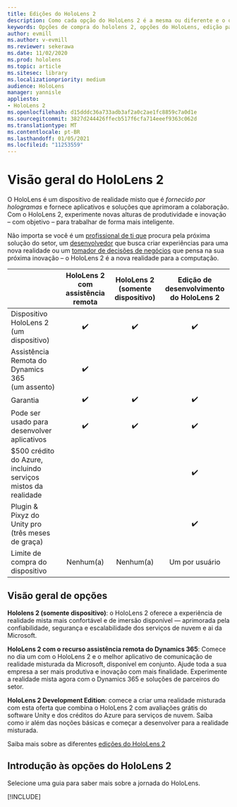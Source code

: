 ```yaml
---
title: Edições do HoloLens 2
description: Como cada opção do HoloLens 2 é a mesma ou diferente e o que fazer depois de obter uma.
keywords: Opções de compra do hololens 2, opções do HoloLens, edição para desenvolvedores
author: evmill
ms.author: v-evmill
ms.reviewer: sekerawa
ms.date: 11/02/2020
ms.prod: hololens
ms.topic: article
ms.sitesec: library
ms.localizationpriority: medium
audience: HoloLens
manager: yannisle
appliesto:
- HoloLens 2
ms.openlocfilehash: d15dddc36a733adb3af2a0c2ae1fc8859c7a0d1e
ms.sourcegitcommit: 3827d244426ffecb517f6cfa714eeef9363c062d
ms.translationtype: MT
ms.contentlocale: pt-BR
ms.lasthandoff: 01/05/2021
ms.locfileid: "11253559"
---
```

# Visão geral do HoloLens 2

O HoloLens é um dispositivo de realidade misto que é *fornecido por hologramas* e fornece aplicativos e soluções que aprimoram a colaboração. Com o HoloLens 2, experimente novas alturas de produtividade e inovação – com objetivo – para trabalhar de forma mais inteligente.

Não importa se você é um [profissional de ti que](https://www.microsoft.com/hololens/apps) procura pela próxima solução do setor, um [desenvolvedor](https://www.microsoft.com/hololens/developers) que busca criar experiências para uma nova realidade ou um [tomador de decisões de negócios](https://www.microsoft.com/hololens/apps) que pensa na sua próxima inovação – o HoloLens 2 é a nova realidade para a computação. 

|                                                         | HoloLens 2 com assistência remota | HoloLens 2 (somente dispositivo) | Edição de desenvolvimento do HoloLens 2 |
|---------------------------------------------------------|:-----------------------------:|:------------------------:|:------------------------------:|
| Dispositivo HoloLens 2 <br>(um dispositivo)                      |               ✔️               |             ✔️            |                ✔️               |
| Assistência Remota do Dynamics 365<br>(um assento)                |               ✔️               |                          |                                |
| Garantia                                                |               ✔️               |             ✔️            |                ✔️               |
| Pode ser usado para desenvolver aplicativos                                 |               ✔️               |             ✔️            |                ✔️               |
| $500 crédito do Azure, incluindo serviços mistos da realidade |                               |                          |                ✔️               |
| Plugin & Pixyz do Unity pro <br>(três meses de graça)        |                               |                          |                ✔️               |
| Limite de compra do dispositivo                                   |              Nenhum(a)             |           Nenhum(a)           |          Um por usuário          |

## Visão geral de opções

**Hololens 2 (somente dispositivo)**: o HoloLens 2 oferece a experiência de realidade mista mais confortável e de imersão disponível — aprimorada pela confiabilidade, segurança e escalabilidade dos serviços de nuvem e ai da Microsoft.

**HoloLens 2 com o recurso assistência remota do Dynamics 365**: Comece no dia um com o HoloLens 2 e o melhor aplicativo de comunicação de realidade misturada da Microsoft, disponível em conjunto. Ajude toda a sua empresa a ser mais produtiva e inovação com mais finalidade. Experimente a realidade mista agora com o Dynamics 365 e soluções de parceiros do setor.

**HoloLens 2 Development Edition**: comece a criar uma realidade misturada com esta oferta que combina o HoloLens 2 com avaliações grátis do software Unity e dos créditos do Azure para serviços de nuvem. Saiba como ir além das noções básicas e começar a desenvolver para a realidade misturada.

Saiba mais sobre as diferentes [edições do HoloLens 2](https://www.microsoft.com/hololens/buy)

## Introdução às opções do HoloLens 2
Selecione uma guia para saber mais sobre a jornada do HoloLens.

[!INCLUDE[](includes/options-overview.md)]
